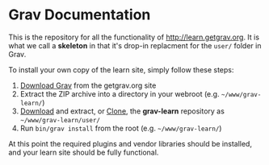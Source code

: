 # Grav Documentation

This is the repository for all the functionality of http://learn.getgrav.org. It is what we call a **skeleton** in that it's drop-in replacment for the `user/` folder in Grav. 

To install your own copy of the learn site, simply follow these steps:

1. [Download Grav](http://getgrav.org/downloads) from the getgrav.org site
2. Extract the ZIP archive into a directory in your webroot (e.g. `~/www/grav-learn/`)
3. [Download](https://github.com/getgrav/grav-learn/archive/develop.zip) and extract, or [Clone](https://github.com/getgrav/grav-learn.git), the **grav-learn** repository as `~/www/grav-learn/user/`
4. Run `bin/grav install` from the root (e.g. `~/www/grav-learn/`)

At this point the required plugins and vendor libraries should be installed, and your learn site should be fully functional.
